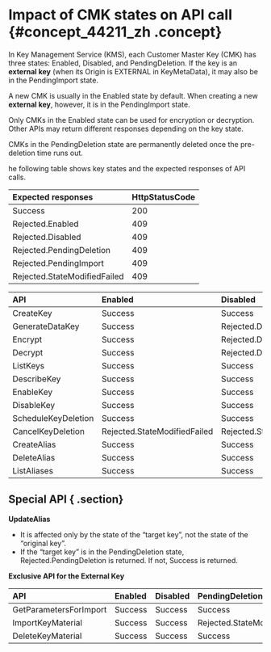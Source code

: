 # Impact of CMK states on API call {#concept_44211_zh .concept}

In Key Management Service \(KMS\), each Customer Master Key \(CMK\) has three states: Enabled, Disabled, and PendingDeletion. If the key is an **external key** \(when its Origin is EXTERNAL in KeyMetaData\), it may also be in the PendingImport state.

A new CMK is usually in the Enabled state by default. When creating a new **external key**, however, it is in the PendingImport state.

Only CMKs in the Enabled state can be used for encryption or decryption. Other APIs may return different responses depending on the key state.

CMKs in the PendingDeletion state are permanently deleted once the pre-deletion time runs out.

he following table shows key states and the expected responses of API calls.

|Expected responses|HttpStatusCode|
|:-----------------|:-------------|
|Success|200|
|Rejected.Enabled|409|
|Rejected.Disabled|409|
|Rejected.PendingDeletion|409|
|Rejected.PendingImport|409|
|Rejected.StateModifiedFailed|409|

|API|Enabled|Disabled|PendingDeletion|PendingImport|
|:--|:------|:-------|:--------------|:------------|
|CreateKey|Success|Success|Success|Success|
|GenerateDataKey|Success|Rejected.Disabled|Rejected.PendingDeletion|Rejected.PendingImport|
|Encrypt|Success|Rejected.Disabled|Rejected.PendingDeletion|Rejected.PendingImport|
|Decrypt|Success|Rejected.Disabled|Rejected.PendingDeletion|Rejected.PendingImport|
|ListKeys|Success|Success|Success|Success|
|DescribeKey|Success|Success|Success|Success|
|EnableKey|Success|Success|Rejected.StateModifiedFailed|Rejected.StateModifiedFailed|
|DisableKey|Success|Success|Rejected.StateModifiedFailed|Rejected.StateModifiedFailed|
|ScheduleKeyDeletion|Success|Success|Rejected.StateModifiedFailed|Success|
|CancelKeyDeletion|Rejected.StateModifiedFailed|Rejected.StateModifiedFailed|Success|Rejected.StateModifiedFailed|
|CreateAlias|Success|Success|Rejected.StateModifiedFailed|Success|
|DeleteAlias|Success|Success|Success|Success|
|ListAliases|Success|Success|Success|Success|

## Special API { .section}

**UpdateAlias**

-   It is affected only by the state of the “target key”, not the state of the “original key”.
-   If the “target key” is in the PendingDeletion state, Rejected.PendingDeletion is returned. If not, Success is returned.

**Exclusive API for the External Key**

|API|Enabled|Disabled|PendingDeletion|PendingImport|
|:--|:------|:-------|:--------------|:------------|
|GetParametersForImport|Success|Success|Success|Success|
|ImportKeyMaterial|Success|Success|Rejected.StateModifiedFailed|Success|
|DeleteKeyMaterial|Success|Success|Success|Success|

